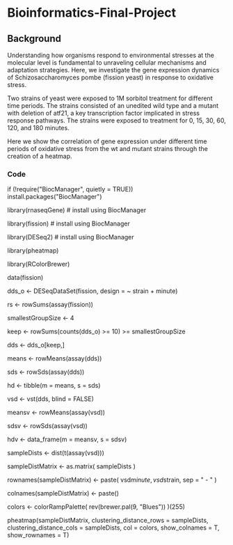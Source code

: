 # Bioinformatics-Final-Project
## Background

Understanding how organisms respond to environmental stresses at the molecular level is fundamental to unraveling cellular mechanisms and adaptation strategies. Here, we investigate the gene expression dynamics of Schizosaccharomyces pombe (fission yeast) in response to oxidative stress.

Two strains of yeast were exposed to 1M sorbitol treatment for different time periods. The strains consisted of an unedited wild type and a mutant with deletion of atf21, a key transcription factor implicated in stress response pathways. The strains were exposed to treatment for 0, 15, 30, 60, 120, and 180 minutes.

Here we show the correlation of gene expression under different time periods of oxidative stress from the wt and mutant strains through the creation of a heatmap. 


### Code

if (!require("BiocManager", quietly = TRUE))
  install.packages("BiocManager")
  
library(rnaseqGene) # install using BiocManager

library(fission) # install using BiocManager

library(DESeq2)  # install using BiocManager

library(pheatmap)

library(RColorBrewer)

data(fission)

dds_o <- DESeqDataSet(fission, design = ~ strain + minute) 

rs <- rowSums(assay(fission))

smallestGroupSize <- 4

keep <- rowSums(counts(dds_o) >= 10) >= smallestGroupSize

dds <- dds_o[keep,]

means <- rowMeans(assay(dds))

sds <- rowSds(assay(dds))

hd <- tibble(m = means, s = sds)

vsd <- vst(dds, blind = FALSE)

meansv <- rowMeans(assay(vsd))

sdsv <- rowSds(assay(vsd))

hdv <- data_frame(m = meansv, s = sdsv)

sampleDists <- dist(t(assay(vsd)))

sampleDistMatrix <- as.matrix( sampleDists )

rownames(sampleDistMatrix) <- paste( vsd$minute, vsd$strain, sep = " - " )

colnames(sampleDistMatrix) <- paste()

colors <- colorRampPalette( rev(brewer.pal(9, "Blues")) )(255)

pheatmap(sampleDistMatrix,
         clustering_distance_rows = sampleDists,
         clustering_distance_cols = sampleDists,
         col = colors, show_colnames = T, show_rownames = T)
